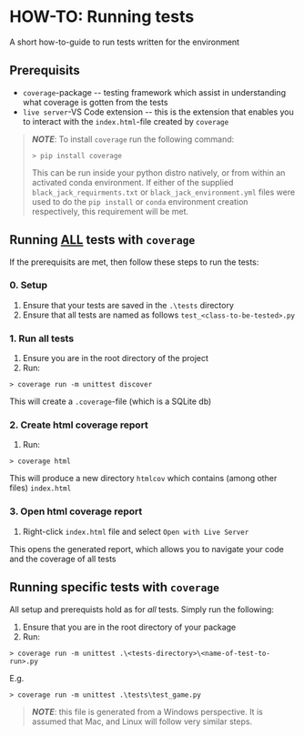 # HOW-TO: Running tests

A short how-to-guide to run tests written for the environment


## Prerequisits

* `coverage`-package -- testing framework which assist in understanding what coverage is gotten from the tests
* `live server`-VS Code extension -- this is the extension that enables you to interact with the `index.html`-file created by `coverage`

> ***NOTE***: To install `coverage` run the following command:
>
> `> pip install coverage`
>
>This can be run inside your python distro natively, or from within an activated conda environment.
>If either of the supplied `black_jack_requirments.txt` or `black_jack_environment.yml` files were used to do the `pip install` or `conda` environment creation respectively, this requirement will be met.

## Running <u>ALL</u> tests with `coverage`

If the prerequisits are met, then follow these steps to run the tests:

### 0. Setup

1. Ensure that your tests are saved in the `.\tests` directory
2. Ensure that all tests are named as follows `test_<class-to-be-tested>.py`

### 1. Run all tests

1. Ensure you are in the root directory of the project
2. Run:
```
> coverage run -m unittest discover
```

This will create a `.coverage`-file (which is a SQLite db)

### 2. Create html coverage report

1. Run:
```
> coverage html
```

This will produce a new directory `htmlcov` which contains (among other files) `index.html`

### 3. Open html coverage report

1. Right-click `index.html` file and select `Open with Live Server`

This opens the generated report, which allows you to navigate your code and the coverage of all tests

## Running specific tests with `coverage`

All setup and prerequists hold as for *all* tests. Simply run the following:

1. Ensure that you are in the root directory of your package
2. Run:
```
> coverage run -m unittest .\<tests-directory>\<name-of-test-to-run>.py
```

E.g.
```
> coverage run -m unittest .\tests\test_game.py
```


> ***NOTE***: this file is generated from a Windows perspective. It is assumed that Mac, and Linux will follow very similar steps.